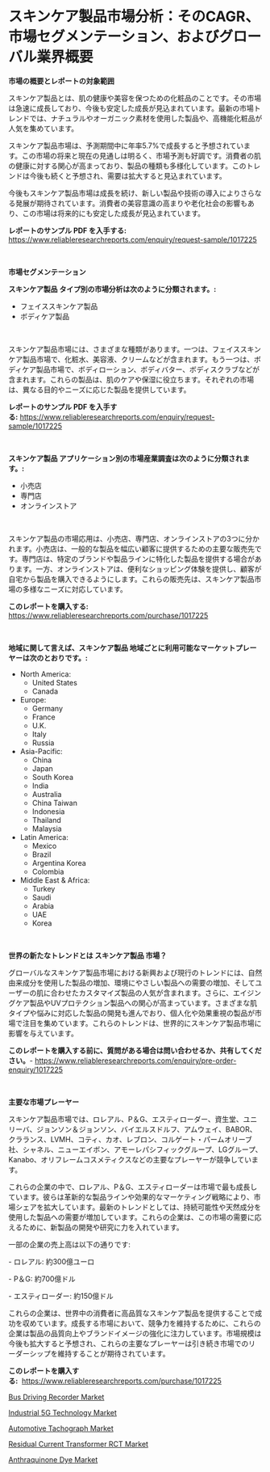 <p><h1>スキンケア製品市場分析：そのCAGR、市場セグメンテーション、およびグローバル業界概要</h1></p><p><strong>市場の概要とレポートの対象範囲</strong></p>
<p><p>スキンケア製品とは、肌の健康や美容を保つための化粧品のことです。その市場は急速に成長しており、今後も安定した成長が見込まれています。最新の市場トレンドでは、ナチュラルやオーガニック素材を使用した製品や、高機能化粧品が人気を集めています。</p><p>スキンケア製品市場は、予測期間中に年率5.7%で成長すると予想されています。この市場の将来と現在の見通しは明るく、市場予測も好調です。消費者の肌の健康に対する関心が高まっており、製品の種類も多様化しています。このトレンドは今後も続くと予想され、需要は拡大すると見込まれています。</p><p>今後もスキンケア製品市場は成長を続け、新しい製品や技術の導入によりさらなる発展が期待されています。消費者の美容意識の高まりや老化社会の影響もあり、この市場は将来的にも安定した成長が見込まれています。</p></p>
<p><strong>レポートのサンプル PDF を入手する:</strong> <a href="https://www.reliableresearchreports.com/enquiry/request-sample/1017225">https://www.reliableresearchreports.com/enquiry/request-sample/1017225</a></p>
<p>&nbsp;</p>
<p><strong>市場セグメンテーション</strong></p>
<p><strong>スキンケア製品 タイプ別の市場分析は次のように分類されます。:</strong></p>
<p><ul><li>フェイススキンケア製品</li><li>ボディケア製品</li></ul></p>
<p>&nbsp;</p>
<p><p>スキンケア製品市場には、さまざまな種類があります。一つは、フェイススキンケア製品市場で、化粧水、美容液、クリームなどが含まれます。もう一つは、ボディケア製品市場で、ボディローション、ボディバター、ボディスクラブなどが含まれます。これらの製品は、肌のケアや保湿に役立ちます。それぞれの市場は、異なる目的やニーズに応じた製品を提供しています。</p></p>
<p><strong>レポートのサンプル PDF を入手する:</strong>&nbsp;<a href="https://www.reliableresearchreports.com/enquiry/request-sample/1017225">https://www.reliableresearchreports.com/enquiry/request-sample/1017225</a></p>
<p>&nbsp;</p>
<p><strong> スキンケア製品 アプリケーション別の市場産業調査は次のように分類されます。:</strong></p>
<p><ul><li>小売店</li><li>専門店</li><li>オンラインストア</li></ul></p>
<p>&nbsp;</p>
<p><p>スキンケア製品の市場応用は、小売店、専門店、オンラインストアの3つに分かれます。小売店は、一般的な製品を幅広い顧客に提供するための主要な販売先です。専門店は、特定のブランドや製品ラインに特化した製品を提供する場合があります。一方、オンラインストアは、便利なショッピング体験を提供し、顧客が自宅から製品を購入できるようにします。これらの販売先は、スキンケア製品市場の多様なニーズに対応しています。</p></p>
<p><strong>このレポートを購入する:</strong>&nbsp; <a href="https://www.reliableresearchreports.com/purchase/1017225">https://www.reliableresearchreports.com/purchase/1017225</a></p>
<p>&nbsp;</p>
<p><strong>地域に関して言えば、スキンケア製品 地域ごとに利用可能なマーケットプレーヤーは次のとおりです。:</strong></p>
<p><ul>
    <li>
        North America:
        <ul>
            <li>United States</li>
            <li>Canada</li>
        </ul>
    </li>
    <li>
        Europe:
        <ul>
            <li>Germany</li>
            <li>France</li>
            <li>U.K.</li>
            <li>Italy</li>
            <li>Russia</li>
        </ul>
    </li>
    <li>
        Asia-Pacific:
        <ul>
            <li>China</li>
            <li>Japan</li>
            <li>South Korea</li>
            <li>India</li>
            <li>Australia</li>
            <li>China Taiwan</li>
            <li>Indonesia</li>
            <li>Thailand</li>
            <li>Malaysia</li>
        </ul>
    </li>
    <li>
        Latin America:
        <ul>
            <li>Mexico</li>
            <li>Brazil</li>
            <li>Argentina Korea</li>
            <li>Colombia</li>
        </ul>
    </li>
    <li>
        Middle East & Africa:
        <ul>
            <li>Turkey</li>
            <li>Saudi</li>
            <li>Arabia</li>
            <li>UAE</li>
            <li>Korea</li>
        </ul>
    </li>
    </ul></p>
<p>&nbsp;</p>
<p><strong>世界の新たなトレンドとは スキンケア製品 市場？</strong></p>
<p><p>グローバルなスキンケア製品市場における新興および現行のトレンドには、自然由来成分を使用した製品の増加、環境にやさしい製品への需要の増加、そしてユーザーの肌に合わせたカスタマイズ製品の人気が含まれます。さらに、エイジングケア製品やUVプロテクション製品への関心が高まっています。さまざまな肌タイプや悩みに対応した製品の開発も進んでおり、個人化や効果重視の製品が市場で注目を集めています。これらのトレンドは、世界的にスキンケア製品市場に影響を与えています。</p></p>
<p><strong>このレポートを購入する前に、質問がある場合は問い合わせるか、共有してください。</strong>- <a href="https://www.reliableresearchreports.com/enquiry/pre-order-enquiry/1017225">https://www.reliableresearchreports.com/enquiry/pre-order-enquiry/1017225</a></p>
<p>&nbsp;</p>
<p><strong>主要な市場プレーヤー</strong></p>
<p><p>スキンケア製品市場では、ロレアル、P＆G、エスティローダー、資生堂、ユニリーバ、ジョンソン＆ジョンソン、バイエルスドルフ、アムウェイ、BABOR、クラランス、LVMH、コティ、カオ、レブロン、コルゲート・パームオリーブ社、シャネル、ニューエイボン、アモーレパシフィックグループ、LGグループ、Kanabo、オリフレームコスメティクスなどの主要なプレーヤーが競争しています。 </p><p>これらの企業の中で、ロレアル、P＆G、エスティローダーは市場で最も成長しています。彼らは革新的な製品ラインや効果的なマーケティング戦略により、市場シェアを拡大しています。最新のトレンドとしては、持続可能性や天然成分を使用した製品への需要が増加しています。これらの企業は、この市場の需要に応えるために、新製品の開発や研究に力を入れています。</p><p>一部の企業の売上高は以下の通りです:</p><p>- ロレアル: 約300億ユーロ</p><p>- P＆G: 約700億ドル</p><p>- エスティローダー: 約150億ドル</p><p>これらの企業は、世界中の消費者に高品質なスキンケア製品を提供することで成功を収めています。成長する市場において、競争力を維持するために、これらの企業は製品の品質向上やブランドイメージの強化に注力しています。市場規模は今後も拡大すると予想され、これらの主要なプレーヤーは引き続き市場でのリーダーシップを維持することが期待されています。</p></p>
<p><strong>このレポートを購入する:</strong>&nbsp;&nbsp;<a href="https://www.reliableresearchreports.com/purchase/1017225">https://www.reliableresearchreports.com/purchase/1017225</a></p>
<p><p><a href="https://view.publitas.com/reportprime-1/decoding-the-bus-driving-recorder-market-a-deep-dive-into-the-latest-market-trends-market-segmentation-and-competitive-analysis/">Bus Driving Recorder Market</a></p><p><a href="https://github.com/gulaimolin/Market-Research-Report-List-3/blob/main/industrial-5g-technology-market.md">Industrial 5G Technology Market</a></p><p><a href="https://view.publitas.com/reportprime-1/global-automotive-tachograph-market-size-and-market-trends-insights-and-projections-from-2024-to-2031/">Automotive Tachograph Market</a></p><p><a href="https://github.com/mauripalmi/Market-Research-Report-List-2/blob/main/residual-current-transformer-rct-market.md">Residual Current Transformer RCT Market</a></p><p><a href="https://issuu.com/reportprime-2/docs/anthraquinone-dye-market-size-2030.pptx">Anthraquinone Dye Market</a></p></p>